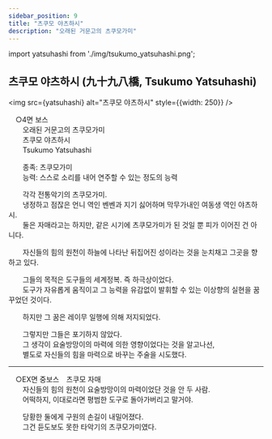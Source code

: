 ```yaml
---
sidebar_position: 9
title: "츠쿠모 야츠하시"
description: "오래된 거문고의 츠쿠모가미"
---
```


import yatsuhashi from './img/tsukumo_yatsuhashi.png';

## 츠쿠모 야츠하시 (九十九八橋, Tsukumo Yatsuhashi)

<img src={yatsuhashi} alt="츠쿠모 야츠하시" style={{width: 250}} />

　○4면 보스  
　　오래된 거문고의 츠쿠모가미  
　　츠쿠모 야츠하시  
　　Tsukumo Yatsuhashi  

　　종족: 츠쿠모가미  
　　능력: 스스로 소리를 내어 연주할 수 있는 정도의 능력  

　　각각 전통악기의 츠쿠모가미.  
　　냉정하고 점잖은 언니 역인 벤벤과 지기 싫어하며 막무가내인 여동생 역인 야츠하시.  
　　둘은 자매라고는 하지만, 같은 시기에 츠쿠모가미가 된 것일 뿐 피가 이어진 건 아니다.  

　　자신들의 힘의 원천이 하늘에 나타난 뒤집어진 성이라는 것을 눈치채고 그곳을 향하고 있다.  

　　그들의 목적은 도구들의 세계정복. 즉 하극상이었다.  
　　도구가 자유롭게 움직이고 그 능력을 유감없이 발휘할 수 있는 이상향의 실현을 꿈꾸었던 것이다.  

　　하지만 그 꿈은 레이무 일행에 의해 저지되었다.

　　그렇지만 그들은 포기하지 않았다.  
　　그 생각이 요술방망이의 마력에 의한 영향이었다는 것을 알고나선,  
　　별도로 자신들의 힘을 마력으로 바꾸는 주술을 시도했다.

---

　○EX면 중보스　츠쿠모 자매  
　　자신들의 힘의 원천이 요술방망이의 마력이었단 것을 안 두 사람.  
　　어떡하지, 이대로라면 평범한 도구로 돌아가버리고 말거야.  

　　당황한 둘에게 구원의 손길이 내밀어졌다.  
　　그건 듣도보도 못한 타악기의 츠쿠모가미였다.
